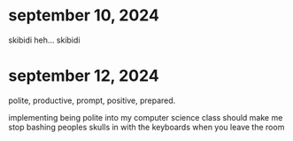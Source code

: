 # september 10, 2024

skibidi  heh... skibidi

# september 12, 2024

polite, productive, prompt, positive, prepared. 

implementing being polite into my computer science class should make me stop bashing peoples skulls in with the keyboards when you leave the room
